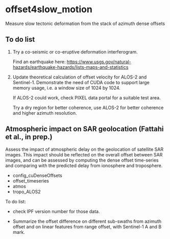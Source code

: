 # offset4slow_motion

Measure slow tectonic deformation from the stack of azimuth dense offsets

## To do list

1. Try a co-seismic or co-eruptive deformation interferogram. 

   Find an earthquake here: https://www.usgs.gov/natural-hazards/earthquake-hazards/lists-maps-and-statistics

2. Update theoretical calculation of offset velocity for ALOS-2 and Sentinel-1. Demonstrate the need of CUDA code to support large memory usage, i.e. a window size of 1024 by 1024.

   If ALOS-2 could work, check PIXEL data portal for a suitable test area.
   
   Try a dry region for better coherence, use ALOS-2 for better coherence and higher azimuth resolution.
   

## Atmospheric impact on SAR geolocation (Fattahi et al., in prep.)

Assess the impact of atmospheric delay on the geolocation of satellite SAR images. This impact should be reflected on the overall offset between SAR images, and can be assessed by computing the dense offset time-series and comparing with the predicted delay from ionosphere and troposphere.

+ config_cuDenseOffsets
+ offset_timeseries
+ atmos
+ tropo_ALOS2

To do list:

+ check IPF version number for those data.

+ Summarize the offset difference on different sub-swaths from azimuth offset and on linear features from range offset, with Sentinel-1 A and B mark.
